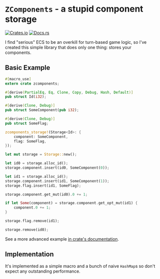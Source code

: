 # `ZComponents` - a stupid component storage

[![Crates.io](https://img.shields.io/crates/v/zcomponents.svg)](https://crates.io/crates/zcomponents)
[![Docs.rs](https://docs.rs/zcomponents/badge.svg)](https://docs.rs/zcomponents)

I find "serious" ECS to be an overkill for turn-based game logic,
so I've created this simple library that does only one thing:
stores your components.

## Basic Example

```rust
#[macro_use]
extern crate zcomponents;

#[derive(PartialEq, Eq, Clone, Copy, Debug, Hash, Default)]
pub struct Id(i32);

#[derive(Clone, Debug)]
pub struct SomeComponent(pub i32);

#[derive(Clone, Debug)]
pub struct SomeFlag;

zcomponents_storage!(Storage<Id>: {
    component: SomeComponent,
    flag: SomeFlag,
});

let mut storage = Storage::new();

let id0 = storage.alloc_id();
storage.component.insert(id0, SomeComponent(0));

let id1 = storage.alloc_id();
storage.component.insert(id1, SomeComponent(1));
storage.flag.insert(id1, SomeFlag);

storage.component.get_mut(id0).0 += 1;

if let Some(component) = storage.component.get_opt_mut(id1) {
    component.0 += 1;
}

storage.flag.remove(id1);

storage.remove(id0);
```

See a more advanced example [in crate's documentation](src/lib.rs).

## Implementation

It's implemented as a simple macro and a bunch of naive `HashMap`s
so don't expect any outstanding performance.
